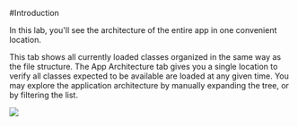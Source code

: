 #Introduction

In this lab, you'll see the architecture of the entire app in one convenient location.

This tab shows all currently loaded classes organized in the same way as the file structure.
The App Architecture tab gives you a single location to verify all classes expected to be 
available are loaded at any given time. You may explore the application architecture by manually 
expanding the tree, or by filtering the list.

<img src="resources/images/inspector/apps.jpg"/>